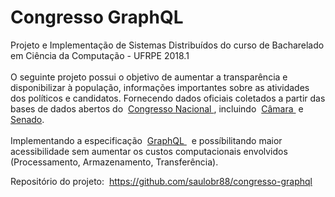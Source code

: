 # Congresso GraphQL

<p style=" text-align: 'justify'; margin-top: '1em';">
Projeto e Implementação de Sistemas Distribuídos do curso de Bacharelado em Ciência da Computação - UFRPE 2018.1
<br />
<br />
O seguinte projeto possui o objetivo de aumentar a transparência e
disponibilizar à população, informações importantes sobre as atividades dos políticos e
candidatos. Fornecendo dados oficiais coletados a partir das bases de dados abertos 
do&nbsp; 
<a href="https://www.congressonacional.leg.br/" target="_blank" rel="noopener noreferrer">
Congresso Nacional
</a>
, incluindo&nbsp;
<a href="https://dadosabertos.camara.leg.br/" target="_blank" rel="noopener noreferrer">
Câmara
</a>
&nbsp;e&nbsp; 
<a href="https://www25.senado.leg.br/web/senadores" target="_blank" rel="noopener noreferrer">
Senado</a>.&nbsp;
<br />
<br />
Implementando a especificação&nbsp;
<a href="https://graphql.org/" target="_blank" rel="noopener noreferrer">
GraphQL
</a>&nbsp;
 e possíbilitando maior acessibilidade sem aumentar os 
custos computacionais envolvidos (Processamento, Armazenamento, Transferência).
</p>
<p>
    Repositório do projeto:&nbsp;
    <a href="https://github.com/saulobr88/congresso-graphql" target="_blank" rel="noopener noreferrer">
    https://github.com/saulobr88/congresso-graphql
    </a>
</p>